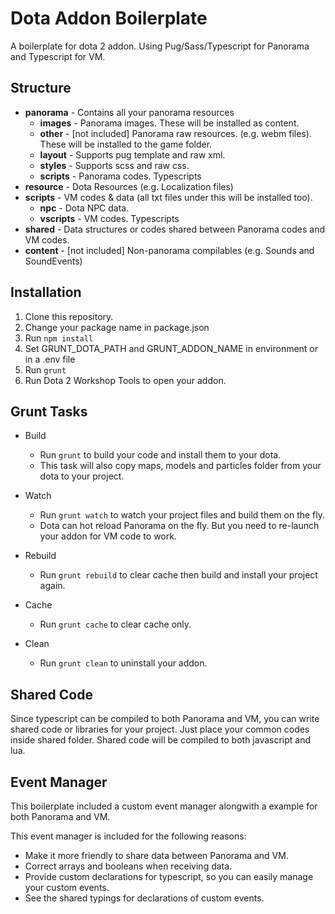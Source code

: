 # Dota Addon Boilerplate
A boilerplate for dota 2 addon. Using Pug/Sass/Typescript for Panorama and Typescript for VM.

## Structure
* __panorama__ - Contains all your panorama resources
  * __images__ - Panorama images. These will be installed as content.
  * __other__ - [not included] Panorama raw resources. (e.g. webm files). These will be installed to the game folder.
  * __layout__ - Supports pug template and raw xml.
  * __styles__ - Supports scss and raw css.
  * __scripts__ - Panorama codes. Typescripts
* __resource__ - Dota Resources (e.g. Localization files)
* __scripts__ - VM codes & data (all txt files under this will be installed too).
  * __npc__ - Dota NPC data.
  * __vscripts__ - VM codes. Typescripts
* __shared__ - Data structures or codes shared between Panorama codes and VM codes.
* __content__ - [not included] Non-panorama compilables (e.g. Sounds and SoundEvents)

## Installation
1. Clone this repository.
2. Change your package name in package.json
3. Run `npm install`
4. Set GRUNT_DOTA_PATH and GRUNT_ADDON_NAME in environment or in a .env file
5. Run `grunt`
6. Run Dota 2 Workshop Tools to open your addon.

## Grunt Tasks
* Build
  * Run `grunt` to build your code and install them to your dota.
  * This task will also copy maps, models and particles folder from your dota to your project.
  
* Watch
  * Run `grunt watch` to watch your project files and build them on the fly.
  * Dota can hot reload Panorama on the fly. But you need to re-launch your addon for VM code to work.
  
* Rebuild
  * Run `grunt rebuild` to clear cache then build and install your project again.
  
* Cache
  * Run `grunt cache` to clear cache only.
  
* Clean
  * Run `grunt clean` to uninstall your addon.

## Shared Code
Since typescript can be compiled to both Panorama and VM, you can write shared code or libraries for your project. Just place your common codes inside shared folder. Shared code will be compiled to both javascript and lua.

## Event Manager
This boilerplate included a custom event manager alongwith a example for both Panorama and VM.

This event manager is included for the following reasons:
* Make it more friendly to share data between Panorama and VM.
* Correct arrays and booleans when receiving data.
* Provide custom declarations for typescript, so you can easily manage your custom events.
* See the shared typings for declarations of custom events.
